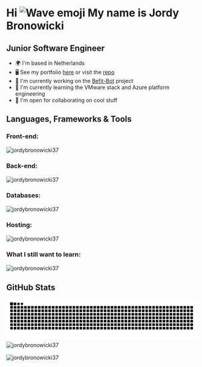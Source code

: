 <h1>Hi <img src="https://user-images.githubusercontent.com/18350557/176309783-0785949b-9127-417c-8b55-ab5a4333674e.gif" alt="Wave emoji" height="24"/> My name is Jordy Bronowicki</h1>

<h2>Junior Software Engineer</h2>

<ul>
  <li>🌍  I'm based in Netherlands</li>
  <li>🖥️  See my portfolio <a href="https://jordy-bronowicki-portfolio.onrender.com/" target="_blank" rel="noreferrer">here</a> or visit the <a href="https://github.com/jordybronowicki37/portfolio" target="_blank" rel="noreferrer">repo</a></li>
  <li>🚀  I'm currently working on the <a href="https://github.com/jordybronowicki37/befit-bot" target="_blank" rel="noreferrer">Befit-Bot</a> project</li>
  <li>🧠  I'm currently learning the VMware stack and Azure platform engineering</li>
  <li>🤝  I'm open for collaborating on cool stuff</li>
</ul>

<h2>Languages, Frameworks & Tools</h2>
<h3 align="left">Front-end:</h3>
<p align="left"> 
  <picture>
    <source media="(prefers-color-scheme: dark)" srcset="https://skillicons.dev/icons?i=js%2Cts%2Chtml%2Ccss%2Csass%2Cvue%2Creact%2Cangular%2Credux&theme=dark">
    <img align="center" src="https://skillicons.dev/icons?i=js,ts,html,css,sass,vue,react,angular,redux&theme=light" alt="jordybronowicki37" />
  </picture>
</p>

<h3 align="left">Back-end:</h3>
<p align="left"> 
  <picture>
    <source media="(prefers-color-scheme: dark)" srcset="https://skillicons.dev/icons?i=cs%2Cdotnet%2Cjava%2Cspring%2Crabbitmq%2Cpython&theme=dark">
    <img align="center" src="https://skillicons.dev/icons?i=cs,dotnet,java,spring,rabbitmq,python&theme=light" alt="jordybronowicki37" />
  </picture>
</p>

<h3 align="left">Databases:</h3>
<p align="left"> 
  <picture>
    <source media="(prefers-color-scheme: dark)" srcset="https://skillicons.dev/icons?i=postgresql%2Cmysql%2Cmongodb&theme=dark">
    <img align="center" src="https://skillicons.dev/icons?i=postgresql,mysql,mongodb&theme=light" alt="jordybronowicki37" />
  </picture>
</p>

<h3 align="left">Hosting:</h3>
<p align="left"> 
  <picture>
    <source media="(prefers-color-scheme: dark)" srcset="https://skillicons.dev/icons?i=aws%2Cazure%2Cdocker%2Ckubernetes&theme=dark">
    <img align="center" src="https://skillicons.dev/icons?i=aws,azure,docker,kubernetes&theme=light" alt="jordybronowicki37" />
  </picture>
</p>

<h3 align="left">What I still want to learn:</h3>
<p align="left"> 
  <picture>
    <source media="(prefers-color-scheme: dark)" srcset="https://skillicons.dev/icons?i=kotlin%2Csvelte%2Cdart%2Ctailwind%2Crust%2Cgo&theme=dark">
    <img align="center" src="https://skillicons.dev/icons?i=kotlin,svelte,dart,tailwind,rust,go&theme=light" alt="jordybronowicki37" />
  </picture>
</p>

<h2>GitHub Stats</h2>
<picture>
  <source media="(prefers-color-scheme: dark)" srcset="https://raw.githubusercontent.com/jordybronowicki37/jordybronowicki37/output/github-contribution-grid-snake-dark.svg" />
  <source media="(prefers-color-scheme: light)" srcset="https://raw.githubusercontent.com/jordybronowicki37/jordybronowicki37/output/github-contribution-grid-snake.svg" />
  <img alt="github-snake" src="https://raw.githubusercontent.com/jordybronowicki37/jordybronowicki37/output/github-contribution-grid-snake.svg" />
</picture>

<picture>
  <source media="(prefers-color-scheme: dark)" srcset="https://github-readme-stats.vercel.app/api?username=jordybronowicki37&show_icons=true&theme=radical&bg_color=0D1117&show=reviews,discussions_started,discussions_answered,prs_merged,prs_merged_percentage">
  <img align="center" src="https://github-readme-stats.vercel.app/api?username=jordybronowicki37&show_icons=true&show=reviews,discussions_started,discussions_answered,prs_merged,prs_merged_percentage" alt="jordybronowicki37" />
</picture>

<p> </p>

<picture>
  <source media="(prefers-color-scheme: dark)" srcset="https://github-readme-stats.vercel.app/api/top-langs?username=jordybronowicki37&show_icons=true&locale=en&layout=compact&theme=radical&bg_color=0D1117">
  <img align="center" src="https://github-readme-stats.vercel.app/api/top-langs?username=jordybronowicki37&show_icons=true&locale=en&layout=compact" alt="jordybronowicki37" />
</picture>

<p> </p>

<!--
<p align="left" hidden> <img src="https://komarev.com/ghpvc/?username=jordybronowicki37&label=Profile%20views&color=0e75b6&style=for-the-badge" alt="jordybronowicki37" /> </p>
-->
